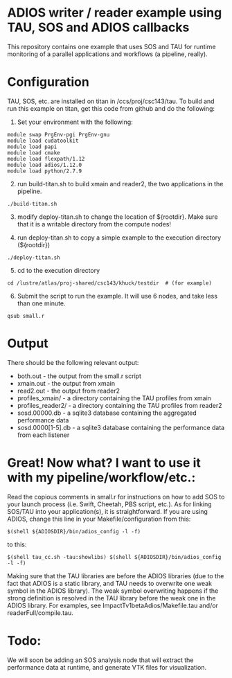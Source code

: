 # ADIOS writer / reader example using TAU, SOS and ADIOS callbacks

This repository contains one example that uses SOS and TAU for runtime
monitoring of a parallel applications and workflows (a pipeline, really).

# Configuration

TAU, SOS, etc. are installed on titan in /ccs/proj/csc143/tau.  To build
and run this example on titan, get this code from github and do the following:

1) Set your environment with the following:

```
module swap PrgEnv-pgi PrgEnv-gnu
module load cudatoolkit
module load papi
module load cmake
module load flexpath/1.12
module load adios/1.12.0
module load python/2.7.9
```

2) run build-titan.sh to build xmain and reader2, the two applications in the
pipeline.

```
./build-titan.sh
```

3) modify deploy-titan.sh to change the location of ${rootdir}.  Make sure that
it is a writable directory from the compute nodes!

4) run deploy-titan.sh to copy a simple example to the execution directory (${rootdir})

```
./deploy-titan.sh
```

5) cd to the execution directory

```
cd /lustre/atlas/proj-shared/csc143/khuck/testdir  # (for example)
```

6) Submit the script to run the example.  It will use 6 nodes, and take 
less than one minute.

```
qsub small.r
```

# Output

There should be the following relevant output:

* both.out - the output from the small.r script
* xmain.out - the output from xmain
* read2.out - the output from reader2
* profiles_xmain/ - a directory containing the TAU profiles from xmain
* profiles_reader2/ - a directory containing the TAU profiles from reader2
* sosd.00000.db - a sqlite3 database containing the aggregated performance data
* sosd.0000[1-5].db - a sqlite3 database containing the performance data from 
each listener

# Great! Now what? I want to use it with my pipeline/workflow/etc.:

Read the copious comments in small.r for instructions on how to add SOS to your
launch process (i.e. Swift, Cheetah, PBS script, etc.). As for linking SOS/TAU
into your application(s), it is straightforward.  If you are using ADIOS,
change this line in your Makefile/configuration from this:

```
$(shell ${ADIOSDIR}/bin/adios_config -l -f)
```

to this:

```
$(shell tau_cc.sh -tau:showlibs) $(shell ${ADIOSDIR}/bin/adios_config -l -f)
```

Making sure that the TAU libraries are before the ADIOS libraries (due to the fact
that ADIOS is a static library, and TAU needs to overwrite one weak symbol in the
ADIOS library).  The weak symbol overwriting happens if the strong definition is
resolved in the TAU library before the weak one in the ADIOS library.  For examples,
see ImpactTv1betaAdios/Makefile.tau and/or readerFull/compile.tau.

# Todo: 

We will soon be adding an SOS analysis node that will extract the performance
data at runtime, and generate VTK files for visualization.
